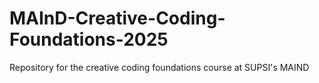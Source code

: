 # MAInD-Creative-Coding-Foundations-2025
Repository for the creative coding foundations course at SUPSI's MAIND
